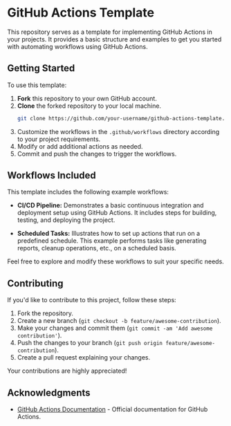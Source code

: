 # GitHub Actions Template

This repository serves as a template for implementing GitHub Actions in your projects. It provides a basic structure and examples to get you started with automating workflows using GitHub Actions.

## Getting Started

To use this template:

1. **Fork** this repository to your own GitHub account.
2. **Clone** the forked repository to your local machine.
    ```bash
    git clone https://github.com/your-username/github-actions-template.git
    ```
3. Customize the workflows in the `.github/workflows` directory according to your project requirements.
4. Modify or add additional actions as needed.
5. Commit and push the changes to trigger the workflows.

## Workflows Included

This template includes the following example workflows:

- **CI/CD Pipeline:** Demonstrates a basic continuous integration and deployment setup using GitHub Actions. It includes steps for building, testing, and deploying the project.

- **Scheduled Tasks:** Illustrates how to set up actions that run on a predefined schedule. This example performs tasks like generating reports, cleanup operations, etc., on a scheduled basis.

Feel free to explore and modify these workflows to suit your specific needs.

## Contributing

If you'd like to contribute to this project, follow these steps:

1. Fork the repository.
2. Create a new branch (`git checkout -b feature/awesome-contribution`).
3. Make your changes and commit them (`git commit -am 'Add awesome contribution'`).
4. Push the changes to your branch (`git push origin feature/awesome-contribution`).
5. Create a pull request explaining your changes.

Your contributions are highly appreciated!

## Acknowledgments

- [GitHub Actions Documentation](https://docs.github.com/en/actions) - Official documentation for GitHub Actions.

